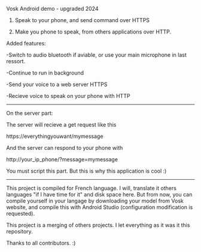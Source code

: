 Vosk Android demo - upgraded 2024

1. Speak to your phone, and send command over HTTPS

2. Make you phone to speak, from others applications over HTTP.

Added features:

-Switch to audio bluetooth if aviable, or use your main microphone in last ressort.

-Continue to run in background

-Send your voice to a web server HTTPS

-Recieve voice to speak on your phone with HTTP

____________________________

On the server part:

The server will recieve a get request like this

https://everythingyouwant/mymessage

And the server can respond to your phone with

http://your_ip_phone/?message=mymessage

You must script this part. But this is why this application is cool :)
____________________________

This project is compiled for French language. I will, translate it others languages "if I have time for it" and disk space here. 
But from now, you can compile yourself in your langage by downloading your model from Vosk website, and compile this with Android Studio (configuration modification is requested).

This project is a merging of others projects. I let everything as it was it this repository.

Thanks to all contributors. :)
